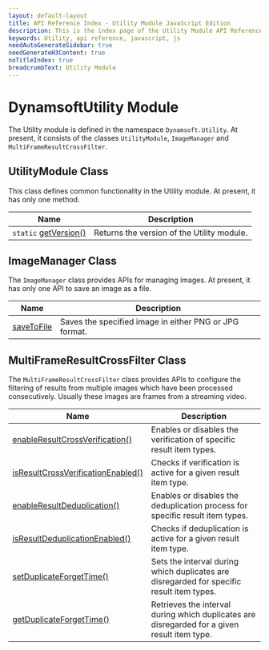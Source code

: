 ```yaml
---
layout: default-layout
title: API Reference Index - Utility Module JavaScript Edition
description: This is the index page of the Utility Module API Reference
keywords: Utility, api reference, javascript, js
needAutoGenerateSidebar: true
needGenerateH3Content: true
noTitleIndex: true
breadcrumbText: Utility Module
---
```

<!--v1.0.20--Updated on 11/23/2023-->

# DynamsoftUtility Module

The Utility module is defined in the namespace `Dynamsoft.Utility`. At present, it consists of the classes `UtilityModule`, `ImageManager` and `MultiFrameResultCrossFilter`.

## UtilityModule Class

This class defines common functionality in the Utility module. At present, it has only one method.

| Name                                                          | Description                                |
| ------------------------------------------------------------- | ------------------------------------------ |
| `static` [getVersion()](./utility-module-class.md#getversion) | Returns the version of the Utility module. |

## ImageManager Class

The `ImageManager` class provides APIs for managing images. At present, it has only one API to save an image as a file.

| Name                                        | Description                                            |
| ------------------------------------------- | ------------------------------------------------------ |
| [saveToFile](./image-manager.md#savetofile) | Saves the specified image in either PNG or JPG format. |

## MultiFrameResultCrossFilter Class

The `MultiFrameResultCrossFilter` class provides APIs to configure the filtering of results from multiple images which have been processed consecutively. Usually these images are frames from a streaming video.

| Name                                                                                                        | Description                                                                                  |
| ----------------------------------------------------------------------------------------------------------- | -------------------------------------------------------------------------------------------- |
| [enableResultCrossVerification()](./multi-frame-result-cross-filter.md#enableresultcrossverification)       | Enables or disables the verification of specific result item types.                          |
| [isResultCrossVerificationEnabled()](./multi-frame-result-cross-filter.md#isresultcrossverificationenabled) | Checks if verification is active for a given result item type.                               |
| [enableResultDeduplication()](./multi-frame-result-cross-filter.md#enableresultdeduplication)               | Enables or disables the deduplication process for specific result item types.                |
| [isResultDeduplicationEnabled()](./multi-frame-result-cross-filter.md#isresultdeduplicationenabled)         | Checks if deduplication is active for a given result item type.                              |
| [setDuplicateForgetTime()](./multi-frame-result-cross-filter.md#setduplicateforgettime)                     | Sets the interval during which duplicates are disregarded for specific result item types.    |
| [getDuplicateForgetTime()](./multi-frame-result-cross-filter.md#getduplicateforgettime)                     | Retrieves the interval during which duplicates are disregarded for a given result item type. |